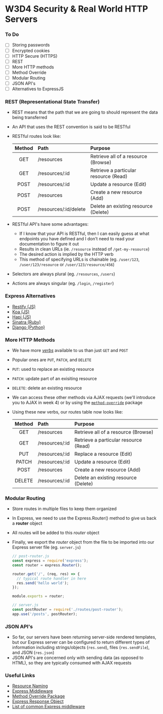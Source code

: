 # W3D4 Security & Real World HTTP Servers

### To Do
- [ ] Storing passwords
- [ ] Encrypted cookies
- [ ] HTTP Secure (HTTPS)
- [ ] REST
- [ ] More HTTP methods
- [ ] Method Override
- [ ] Modular Routing
- [ ] JSON API's
- [ ] Alternatives to ExpressJS

### REST (Representational State Transfer)

* REST means that the path that we are going to should represent the data being transferred
* An API that uses the REST convention is said to be RESTful
* RESTful routes look like:

  | **Method** | **Path** | **Purpose** |
  |:---:|:---|:---|
  | GET | /resources | Retrieve all of a resource (Browse) |
  | GET | /resources/:id | Retrieve a particular resource (Read) |
  | POST | /resources/:id | Update a resource (Edit) |
  | POST | /resources | Create a new resource (Add) |
  | POST | /resources/:id/delete | Delete an existing resource (Delete) |

* RESTful API's have some advantages:
  * If I know that your API is RESTful, then I can easily guess at what endpoints you have defined and I don't need to read your documentation to figure it out
  * Results in clean URLs (ie. `/resource` instead of `/get-my-resource`)
  * The desired action is implied by the HTTP verb
  * This method of specifying URLs is chainable (eg. `/user/123`, `/user/123/resource` or `/user/123/resource/456`)

* Selectors are always plural (eg. `/resources`, `/users`)
* Actions are always singular (eg. `/login`, `/register`)

### Express Alternatives
- [Restify (JS)](http://restify.com/)
- [Koa (JS)](https://koajs.com/)
- [Hapi (JS)](https://hapi.dev/api/?v=19.0.5)
- [Sinatra (Ruby)](http://sinatrarb.com/documentation.html)
- [Django (Python)](https://www.djangoproject.com/)

### More HTTP Methods
- We have more [*verbs*](https://developer.mozilla.org/en-US/docs/Web/HTTP/Methods) available to us than just `GET` and `POST`
- Popular ones are `PUT`, `PATCH`, and `DELETE`
- `PUT`: used to replace an existing resource
- `PATCH`: update part of an exisiting resource
- `DELETE`: delete an existing resource
- We can access these other methods via AJAX requests (we'll introduce you to AJAX in week 4) or by using the [`method-override`](https://www.npmjs.com/package/method-override) package
- Using these new verbs, our routes table now looks like:

  | **Method** | **Path** | **Purpose** |
  |:---:|:---|:---|
  | GET | /resources | Retrieve all of a resource (Browse) |
  | GET | /resources/:id | Retrieve a particular resource (Read) |
  | PUT | /resources/:id | Replace a resource (Edit) |
  | PATCH | /resources/:id | Update a resource (Edit) |
  | POST | /resources | Create a new resource (Add) |
  | DELETE | /resources/:id | Delete an existing resource (Delete) |

### Modular Routing
- Store routes in multiple files to keep them organized
- In Express, we need to use the Express.Router() method to give us back a **router** object
- All routes will be added to this _router_ object
- Finally, we export the _router_ object from the file to be imported into our Express server file (eg. `server.js`)

  ```js
  // post-router.js
  const express = require('express');
  const router = express.Router();

  router.get('/', (req, res) => {
    // typical route handler in here
    res.send('hello world');
  });

  module.exports = router;

  // server.js
  const postRouter = require('./routes/post-router');
  app.use('/posts', postRouter);
  ```

### JSON API's
- So far, our servers have been returning server-side rendered templates, but our Express server can be configured to return different types of information including strings/objects (`res.send`), files (`res.sendFile`), and JSON (`res.json`)
- JSON API's are concerned only with sending data (as opposed to HTML), so they are typically consumed with AJAX requests

### Useful Links
- [Resource Naming](https://restfulapi.net/resource-naming/)
- [Express Middleware](https://expressjs.com/en/guide/using-middleware.html)
- [Method Override Package](https://www.npmjs.com/package/method-override)
- [Express Response Object](http://expressjs.com/en/api.html#res)
- [List of common Express middleware](https://expressjs.com/en/resources/middleware.html)
